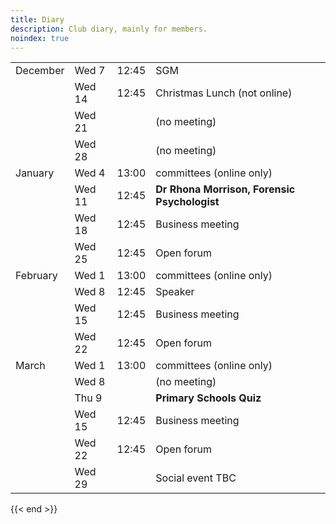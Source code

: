 ```yaml
---
title: Diary
description: Club diary, mainly for members.
noindex: true
---
```

| | | | |
| --- | --- | --- | --- |
| December | Wed 7 | 12:45 | SGM |
| |	Wed 14 | 12:45 | Christmas Lunch (not online) |
| |	Wed 21 | | (no meeting) |
| |	Wed 28 | | (no meeting) |
| January | Wed 4 | 13:00 | committees (online only) |
| | Wed 11 | 12:45 | **Dr Rhona Morrison, Forensic Psychologist** |
| | Wed 18 | 12:45 | Business meeting |
| | Wed 25 | 12:45 | Open forum |
| February | Wed 1 | 13:00 | committees (online only) |
| | Wed 8 | 12:45 | Speaker |
| | Wed 15 | 12:45 | Business meeting |
| | Wed 22 | 12:45 | Open forum |
| March | Wed 1 | 13:00 | committees (online only) |
| | Wed 8 | | (no meeting) |
| | Thu 9 | | **Primary Schools Quiz** |
| | Wed 15 | 12:45 | Business meeting |
| | Wed 22 | 12:45 | Open forum |
| | Wed 29 | | Social event TBC |

{{< end >}}